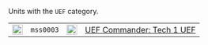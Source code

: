 Units with the <code>UEF</code> category.
<table>
    <tr>
        <td><a href="MSS0003"><img src="icons/units/MSS0003_icon.png" width="21px" /></a></td>
        <td><code>mss0003</code></td>
        <td><a href="SCTATest"><img src="icons/mods/sctatest.png" width="21px" /></a></td>
        <td><a href="MSS0003">UEF Commander: Tech 1 UEF</a></td>
    </tr>
</table>
